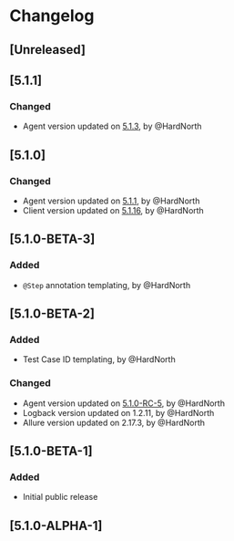 # Changelog

## [Unreleased]

## [5.1.1]
### Changed
- Agent version updated on [5.1.3](https://github.com/reportportal/agent-java-spock/releases/tag/5.1.3), by @HardNorth

## [5.1.0]
### Changed
- Agent version updated on [5.1.1](https://github.com/reportportal/agent-java-spock/releases/tag/5.1.1), by @HardNorth
- Client version updated on [5.1.16](https://github.com/reportportal/client-java/releases/tag/5.1.15), by @HardNorth

## [5.1.0-BETA-3]
### Added
- `@Step` annotation templating, by @HardNorth

## [5.1.0-BETA-2]
### Added
- Test Case ID templating, by @HardNorth
### Changed
- Agent version updated on [5.1.0-RC-5](https://github.com/reportportal/agent-java-spock/releases/tag/5.1.0-RC-5), by @HardNorth
- Logback version updated on 1.2.11, by @HardNorth
- Allure version updated on 2.17.3, by @HardNorth

## [5.1.0-BETA-1]
### Added
- Initial public release

## [5.1.0-ALPHA-1]
